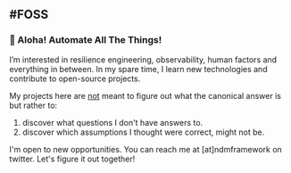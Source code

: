 #FOSS
------------------------------------------
### :wave: Aloha! Automate All The Things!

I’m interested in resilience engineering, observability, human factors and everything in between. In my spare time, I learn new technologies and contribute to open-source projects.

My projects here are <ins>not</ins> meant to figure out what the canonical answer is but rather to:  

1. discover what questions I don't have answers to.  
2. discover which assumptions I thought were correct, might not be. 

I'm open to new opportunities. You can reach me at [at]ndmframework on twitter. Let's figure it out together!
